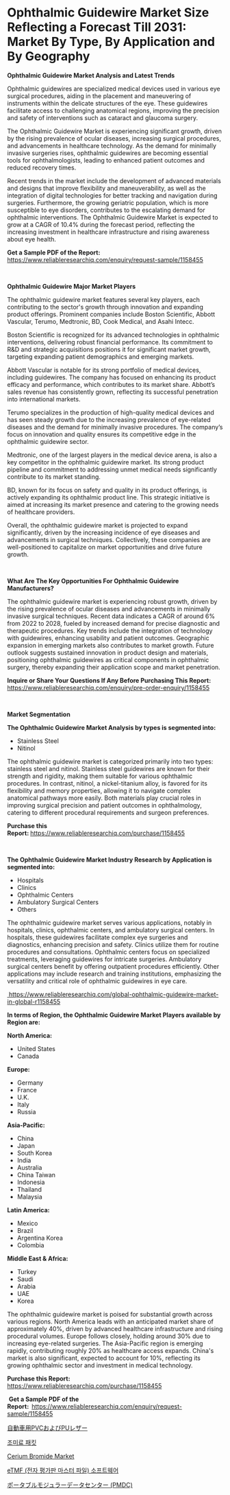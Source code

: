 <p><h1>Ophthalmic Guidewire Market Size Reflecting a Forecast Till 2031: Market By Type, By Application and By Geography</h1></p><p><strong>Ophthalmic Guidewire Market Analysis and Latest Trends</strong></p>
<p><p>Ophthalmic guidewires are specialized medical devices used in various eye surgical procedures, aiding in the placement and maneuvering of instruments within the delicate structures of the eye. These guidewires facilitate access to challenging anatomical regions, improving the precision and safety of interventions such as cataract and glaucoma surgery. </p><p>The Ophthalmic Guidewire Market is experiencing significant growth, driven by the rising prevalence of ocular diseases, increasing surgical procedures, and advancements in healthcare technology. As the demand for minimally invasive surgeries rises, ophthalmic guidewires are becoming essential tools for ophthalmologists, leading to enhanced patient outcomes and reduced recovery times.</p><p>Recent trends in the market include the development of advanced materials and designs that improve flexibility and maneuverability, as well as the integration of digital technologies for better tracking and navigation during surgeries. Furthermore, the growing geriatric population, which is more susceptible to eye disorders, contributes to the escalating demand for ophthalmic interventions. The Ophthalmic Guidewire Market is expected to grow at a CAGR of 10.4% during the forecast period, reflecting the increasing investment in healthcare infrastructure and rising awareness about eye health.</p></p>
<p><strong>Get a Sample PDF of the Report:&nbsp;</strong> <a href="https://www.reliableresearchiq.com/enquiry/request-sample/1158455">https://www.reliableresearchiq.com/enquiry/request-sample/1158455</a></p>
<p>&nbsp;</p>
<p><strong>Ophthalmic Guidewire Major Market Players</strong></p>
<p><p>The ophthalmic guidewire market features several key players, each contributing to the sector's growth through innovation and expanding product offerings. Prominent companies include Boston Scientific, Abbott Vascular, Terumo, Medtronic, BD, Cook Medical, and Asahi Intecc.</p><p>Boston Scientific is recognized for its advanced technologies in ophthalmic interventions, delivering robust financial performance. Its commitment to R&D and strategic acquisitions positions it for significant market growth, targeting expanding patient demographics and emerging markets.</p><p>Abbott Vascular is notable for its strong portfolio of medical devices, including guidewires. The company has focused on enhancing its product efficacy and performance, which contributes to its market share. Abbott’s sales revenue has consistently grown, reflecting its successful penetration into international markets.</p><p>Terumo specializes in the production of high-quality medical devices and has seen steady growth due to the increasing prevalence of eye-related diseases and the demand for minimally invasive procedures. The company’s focus on innovation and quality ensures its competitive edge in the ophthalmic guidewire sector.</p><p>Medtronic, one of the largest players in the medical device arena, is also a key competitor in the ophthalmic guidewire market. Its strong product pipeline and commitment to addressing unmet medical needs significantly contribute to its market standing.</p><p>BD, known for its focus on safety and quality in its product offerings, is actively expanding its ophthalmic product line. This strategic initiative is aimed at increasing its market presence and catering to the growing needs of healthcare providers.</p><p>Overall, the ophthalmic guidewire market is projected to expand significantly, driven by the increasing incidence of eye diseases and advancements in surgical techniques. Collectively, these companies are well-positioned to capitalize on market opportunities and drive future growth.</p></p>
<p>&nbsp;</p>
<p><strong>What Are The Key Opportunities For Ophthalmic Guidewire Manufacturers?</strong></p>
<p><p>The ophthalmic guidewire market is experiencing robust growth, driven by the rising prevalence of ocular diseases and advancements in minimally invasive surgical techniques. Recent data indicates a CAGR of around 6% from 2022 to 2028, fueled by increased demand for precise diagnostic and therapeutic procedures. Key trends include the integration of technology with guidewires, enhancing usability and patient outcomes. Geographic expansion in emerging markets also contributes to market growth. Future outlook suggests sustained innovation in product design and materials, positioning ophthalmic guidewires as critical components in ophthalmic surgery, thereby expanding their application scope and market penetration.</p></p>
<p><strong>Inquire or Share Your Questions If Any Before Purchasing This Report:</strong> <a href="https://www.reliableresearchiq.com/enquiry/pre-order-enquiry/1158455">https://www.reliableresearchiq.com/enquiry/pre-order-enquiry/1158455</a></p>
<p>&nbsp;</p>
<p><strong>Market Segmentation</strong></p>
<p><strong>The Ophthalmic Guidewire Market Analysis by types is segmented into:</strong></p>
<p><ul><li>Stainless Steel</li><li>Nitinol</li></ul></p>
<p><p>The ophthalmic guidewire market is categorized primarily into two types: stainless steel and nitinol. Stainless steel guidewires are known for their strength and rigidity, making them suitable for various ophthalmic procedures. In contrast, nitinol, a nickel-titanium alloy, is favored for its flexibility and memory properties, allowing it to navigate complex anatomical pathways more easily. Both materials play crucial roles in improving surgical precision and patient outcomes in ophthalmology, catering to different procedural requirements and surgeon preferences.</p></p>
<p><strong>Purchase this Report:&nbsp;</strong><a href="https://www.reliableresearchiq.com/purchase/1158455">https://www.reliableresearchiq.com/purchase/1158455</a></p>
<p>&nbsp;</p>
<p><strong>The Ophthalmic Guidewire Market Industry Research by Application is segmented into:</strong></p>
<p><ul><li>Hospitals</li><li>Clinics</li><li>Ophthalmic Centers</li><li>Ambulatory Surgical Centers</li><li>Others</li></ul></p>
<p><p>The ophthalmic guidewire market serves various applications, notably in hospitals, clinics, ophthalmic centers, and ambulatory surgical centers. In hospitals, these guidewires facilitate complex eye surgeries and diagnostics, enhancing precision and safety. Clinics utilize them for routine procedures and consultations. Ophthalmic centers focus on specialized treatments, leveraging guidewires for intricate surgeries. Ambulatory surgical centers benefit by offering outpatient procedures efficiently. Other applications may include research and training institutions, emphasizing the versatility and critical role of ophthalmic guidewires in eye care.</p></p>
<p><a href="https://www.reliableresearchiq.com/global-ophthalmic-guidewire-market-in-global-r1158455">&nbsp;https://www.reliableresearchiq.com/global-ophthalmic-guidewire-market-in-global-r1158455</a></p>
<p><strong>In terms of Region, the Ophthalmic Guidewire Market Players available by Region are:</strong></p>
<p>
    <p> <strong> North America: </strong>
        <ul>
            <li>United States</li>
            <li>Canada</li>
        </ul>
        </p> 
    <p> <strong> Europe: </strong>
        <ul>
            <li>Germany</li>
            <li>France</li>
            <li>U.K.</li>
            <li>Italy</li>
            <li>Russia</li>
        </ul>
        </p> 
    <p> <strong> Asia-Pacific: </strong>
        <ul>
            <li>China</li>
            <li>Japan</li>
            <li>South Korea</li>
            <li>India</li>
            <li>Australia</li>
            <li>China Taiwan</li>
            <li>Indonesia</li>
            <li>Thailand</li>
            <li>Malaysia</li>
        </ul>
        </p> 
    <p> <strong> Latin America: </strong>
        <ul>
            <li>Mexico</li>
            <li>Brazil</li>
            <li>Argentina Korea</li>
            <li>Colombia</li>
        </ul>
        </p> 
    <p> <strong> Middle East & Africa: </strong>
        <ul>
            <li>Turkey</li>
            <li>Saudi</li>
            <li>Arabia</li>
            <li>UAE</li>
            <li>Korea</li>
        </ul>
    </p>
    </p>
<p><p>The ophthalmic guidewire market is poised for substantial growth across various regions. North America leads with an anticipated market share of approximately 40%, driven by advanced healthcare infrastructure and rising procedural volumes. Europe follows closely, holding around 30% due to increasing eye-related surgeries. The Asia-Pacific region is emerging rapidly, contributing roughly 20% as healthcare access expands. China's market is also significant, expected to account for 10%, reflecting its growing ophthalmic sector and investment in medical technology.</p></p>
<p><strong>Purchase this Report: </strong><a href="https://www.reliableresearchiq.com/purchase/1158455">https://www.reliableresearchiq.com/purchase/1158455</a></p>
<p>&nbsp;<strong>Get a Sample PDF of the Report:&nbsp;&nbsp;</strong><a href="https://www.reliableresearchiq.com/enquiry/request-sample/1158455">https://www.reliableresearchiq.com/enquiry/request-sample/1158455</a></p>
<p><strong></strong></p>
<p><p><a href="https://medium.com/@joanne.scott9078/pvc-and-pu-leather-for-automotive-8404834e54f2">自動車用PVCおよびPUレザー</a></p><p><a href="https://medium.com/@robertojones8678/%EC%A1%B0%EB%AF%B8%EB%A3%8C-%ED%8C%A8%ED%82%B7-%EC%8B%9C%EC%9E%A5-%EA%B7%9C%EB%AA%A8-%EC%84%B1%EC%9E%A5-%EC%B6%94%EC%84%B8-%ED%86%B5%EA%B3%84-%EB%B0%8F-%EC%98%88%EC%B8%A1-2024-2031-78cdcbf23f09">조미료 패킷</a></p><p><a href="https://issuu.com/reportprime-2/docs/cerium-bromide-market-size-2030.ppt_f14b99110d9ba3">Cerium Bromide Market</a></p><p><a href="https://medium.com/@robertojones8678/%EC%84%B8%EA%B3%84-electronic-trial-master-file-etmf-software-market-%EC%9D%80-2024%EC%97%90%EC%84%9C-2031%EB%A1%9C-%EC%97%B0%ED%8F%89%EA%B7%A0-%EC%A6%9D%EA%B0%80%EC%9C%A8%EC%9D%84-%EB%B3%B4%EC%9D%BC-%EA%B2%83%EC%9C%BC%EB%A1%9C-%EC%98%88%EC%83%81%EB%90%A9%EB%8B%88%EB%8B%A4-0dcb0bd0db20">eTMF (전자 평가판 마스터 파일) 소프트웨어</a></p><p><a href="https://medium.com/@grumpy879789/%E5%B8%82%E5%A0%B4%E3%81%AE%E6%B4%9E%E5%AF%9F-%E3%82%B0%E3%83%AD%E3%83%BC%E3%83%90%E3%83%AB%E3%83%9D%E3%83%BC%E3%82%BF%E3%83%96%E3%83%AB%E3%83%A2%E3%82%B8%E3%83%A5%E3%83%A9%E3%83%BC%E3%83%87%E3%83%BC%E3%82%BF%E3%82%BB%E3%83%B3%E3%82%BF%E3%83%BC-pmdc-%E5%B8%82%E5%A0%B4%E3%81%AE%E4%BA%88%E6%B8%AC%E3%81%A8%E9%9D%A9%E6%96%B0%E3%83%88%E3%83%AC%E3%83%B3%E3%83%89-2024%E5%B9%B4-2031%E5%B9%B4-47aa71c13faa">ポータブルモジュラーデータセンター (PMDC)</a></p></p>